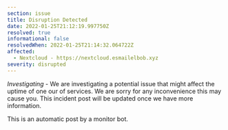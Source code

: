 ```yaml
---
section: issue
title: Disruption Detected
date: 2022-01-25T21:12:19.997750Z
resolved: true
informational: false
resolvedWhen: 2022-01-25T21:14:32.064722Z
affected:
  - Nextcloud - https://nextcloud.esmailelbob.xyz
severity: disrupted
---
```

*Investigating* - We are investigating a potential issue that might affect the uptime of one our of services. We are sorry for any inconvenience this may cause you. This incident post will be updated once we have more information.

This is an automatic post by a monitor bot.
        